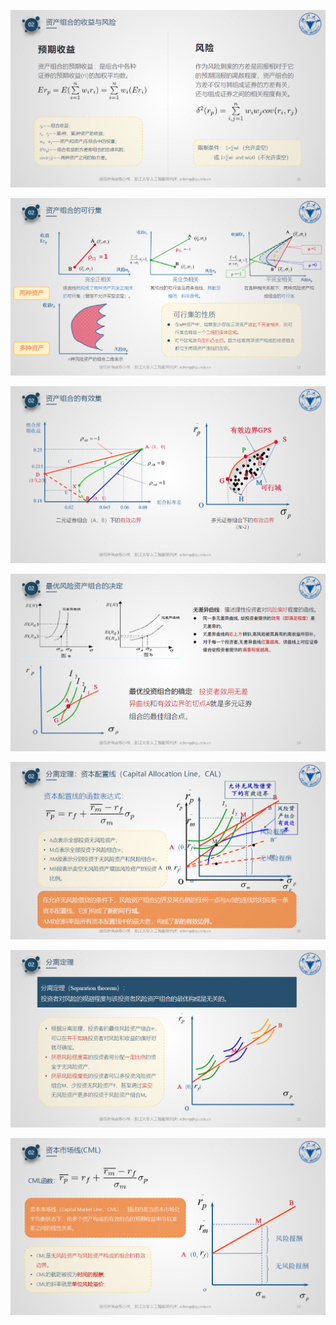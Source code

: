 ![](assets/image-20200721102335584.png)

![](assets/image-20200721102352023.png)

![](assets/image-20200721102403573.png)

![](assets/image-20200721102418991.png)

![](assets/image-20200721102447800.png)

![](assets/image-20200721102653679.png)

![](assets/image-20200721102822831.png)